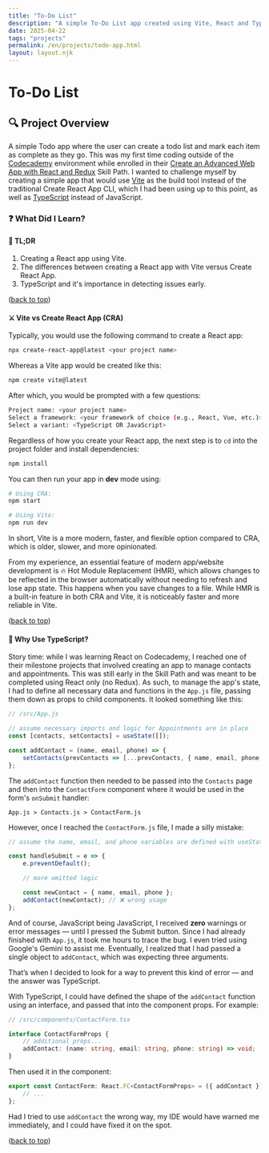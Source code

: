 ```yaml
---
title: "To-Do List"
description: "A simple To-Do List app created using Vite, React and TypeScript"
date: 2025-04-22
tags: "projects"
permalink: /en/projects/todo-app.html
layout: layout.njk
---
```


<a id="top"></a>

# To-Do List

## 🔍 Project Overview

A simple Todo app where the user can create a todo list and mark each item as complete as they go. This was my first time coding outside of the [Codecademy](https://www.codecademy.com/) environment while enrolled in their [Create an Advanced Web App with React and Redux](https://www.codecademy.com/learn/paths/advanced-react-redux-sp) Skill Path. I wanted to challenge myself by creating a simple app that would use [Vite](https://vite.dev/) as the build tool instead of the traditional Create React App CLI, which I had been using up to this point, as well as [TypeScript](https://www.typescriptlang.org/) instead of JavaScript.

### ❓ What Did I Learn?

#### 🚀 TL;DR

1. Creating a React app using Vite.
2. The differences between creating a React app with Vite versus Create React App.
3. TypeScript and it's importance in detecting issues early.

<p class="back-to-top">(<a href="#top">back to top</a>)</p>

#### ⚔️ Vite vs Create React App (CRA)

Typically, you would use the following command to create a React app:

```bash
npx create-react-app@latest <your project name>
```

Whereas a Vite app would be created like this:

```bash
npm create vite@latest
```

After which, you would be prompted with a few questions:

```bash
Project name: <your project name>
Select a framework: <your framework of choice (e.g., React, Vue, etc.)>
Select a variant: <TypeScript OR JavaScript>
```

Regardless of how you create your React app, the next step is to `cd` into the project folder and install dependencies:

```bash
npm install
```

You can then run your app in **dev** mode using:

```bash
# Using CRA:
npm start

# Using Vite:
npm run dev
```

In short, Vite is a more modern, faster, and flexible option compared to CRA, which is older, slower, and more opinionated.

From my experience, an essential feature of modern app/website development is 🔥 Hot Module Replacement (HMR), which allows changes to be reflected in the browser automatically without needing to refresh and lose app state. This happens when you save changes to a file. While HMR is a built-in feature in both CRA and Vite, it is noticeably faster and more reliable in Vite.

<p class="back-to-top">(<a href="#top">back to top</a>)</p>

#### 🤔 Why Use TypeScript?

Story time: while I was learning React on Codecademy, I reached one of their milestone projects that involved creating an app to manage contacts and appointments. This was still early in the Skill Path and was meant to be completed using React only (no Redux). As such, to manage the app's state, I had to define all necessary data and functions in the `App.js` file, passing them down as props to child components. It looked something like this:

```js
// /src/App.js

// assume necessary imports and logic for Appointments are in place
const [contacts, setContacts] = useState([]);

const addContact = (name, email, phone) => {
    setContacts(prevContacts => [...prevContacts, { name, email, phone }]);
};
```

The `addContact` function then needed to be passed into the `Contacts` page and then into the `ContactForm` component where it would be used in the form's `onSubmit` handler:

```App.js > Contacts.js > ContactForm.js```

However, once I reached the `ContactForm.js` file, I made a silly mistake:

```js
// assume the name, email, and phone variables are defined with useState

const handleSubmit = e => {
    e.preventDefault();

    // more omitted logic

    const newContact = { name, email, phone };
    addContact(newContact); // ❌ wrong usage
};
```

And of course, JavaScript being JavaScript, I received **zero** warnings or error messages — until I pressed the Submit button. Since I had already finished with `App.js`, it took me hours to trace the bug. I even tried using Google's Gemini to assist me. Eventually, I realized that I had passed a single object to `addContact`, which was expecting three arguments.

That’s when I decided to look for a way to prevent this kind of error — and the answer was TypeScript.

With TypeScript, I could have defined the shape of the `addContact` function using an interface, and passed that into the component props. For example:

```ts
// /src/components/ContactForm.tsx

interface ContactFormProps {
    // additional props...
    addContact: (name: string, email: string, phone: string) => void;
}
```

Then used it in the component:

```ts
export const ContactForm: React.FC<ContactFormProps> = ({ addContact }) => {
    // ...
};
```

Had I tried to use `addContact` the wrong way, my IDE would have warned me immediately, and I could have fixed it on the spot.

<p class="back-to-top">(<a href="#top">back to top</a>)</p>